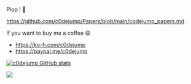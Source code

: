 Plop ! 🖖

https://github.com/c0dejump/Papers/blob/main/codejump_papers.md

If you want to buy me a coffee 😄 
- https://ko-fi.com/c0dejump
- https://paypal.me/c0dejump

[![c0dejump GitHub stats](https://github-readme-stats.vercel.app/api?username=c0dejump&theme=nightowl&show_icons=true&count_private=true)](https://github-readme-stats.vercel.app/api?username=c0dejump&theme=darcula&show_icons=true&count_private=true)

<img src="https://github-profile-trophy.vercel.app/?username=c0dejump&row=1">
